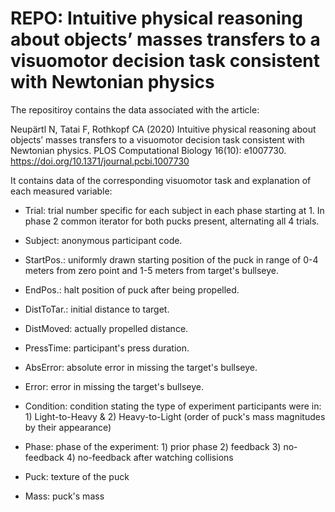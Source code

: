 # REPO: Intuitive physical reasoning about objects’ masses transfers to a visuomotor decision task consistent with Newtonian physics

The repositiroy contains the data associated with the article:

Neupärtl N, Tatai F, Rothkopf CA (2020) Intuitive physical reasoning about objects’ masses transfers to a visuomotor decision task consistent with Newtonian physics. PLOS Computational Biology 16(10): e1007730. https://doi.org/10.1371/journal.pcbi.1007730

It contains data of the corresponding visuomotor task and explanation of each measured variable:

- Trial: 	trial number specific for each subject in each phase starting at 1. In phase 2 common
	 	iterator for both pucks present, alternating all 4 trials.

- Subject:	anonymous participant code.

- StartPos.:	uniformly drawn starting position of the puck in range of 0-4 meters from zero point 
		and 1-5 meters from target's bullseye.

- EndPos.:	halt position of puck after being propelled.

- DistToTar.:	initial distance to target.

- DistMoved:	actually propelled distance.

- PressTime:	participant's press duration.

- AbsError:	absolute error in missing the target's bullseye.

- Error:	error in missing the target's bullseye.

- Condition:	condition stating the type of experiment participants were in: 1) Light-to-Heavy &
		2) Heavy-to-Light (order of puck's mass magnitudes by their appearance)

- Phase:	phase of the experiment: 1) prior phase 2) feedback 3) no-feedback 4) no-feedback
		after watching collisions

- Puck:		texture of the puck

- Mass:		puck's mass
